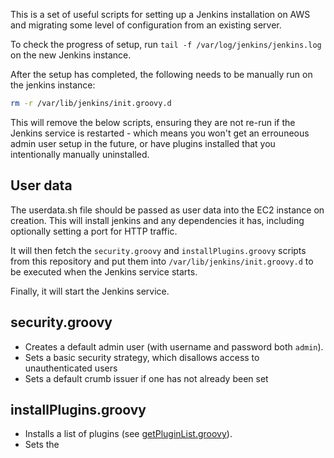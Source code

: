 This is a set of useful scripts for setting up a Jenkins installation on AWS and migrating some level of configuration from an existing server.

To check the progress of setup, run `tail -f /var/log/jenkins/jenkins.log` on the new Jenkins instance.

After the setup has completed, the following needs to be manually run on the jenkins instance:
```bash
rm -r /var/lib/jenkins/init.groovy.d
```
This will remove the below scripts, ensuring they are not re-run if the Jenkins service is restarted - which means you won't get an errouneous admin user setup in the future, or have plugins installed that you intentionally manually uninstalled.

## User data
The userdata.sh file should be passed as user data into the EC2 instance on creation. This will install jenkins and any dependencies it has, including optionally setting a port for HTTP traffic.

It will then fetch the `security.groovy` and `installPlugins.groovy` scripts from this repository and put them into `/var/lib/jenkins/init.groovy.d` to be executed when the Jenkins service starts.

Finally, it will start the Jenkins service.

## security.groovy

- Creates a default admin user (with username and password both `admin`).
- Sets a basic security strategy, which disallows access to unauthenticated users
- Sets a default crumb issuer if one has not already been set

## installPlugins.groovy

- Installs a list of plugins (see [getPluginList.groovy](getpluginlist-groovy)).
- Sets the 